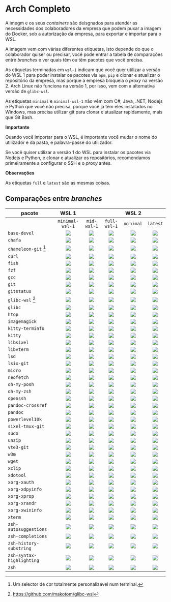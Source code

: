 # Arch Completo

A imegm e os seus *containers* são deisgnados para atender as necessidades dos colaboradores da empresa que podem puxar a imagem do Docker, sob a autorização da empresa, para exportar e importar para o WSL. 

A imagem vem com várias diferentes etiquetas, isto depende do que o colaborador quiser ou precisar, você pode entrar a tabela de comparações entre _branches_ e ver quais têm ou têm pacotes que você precisa. 

As etiquetas terminadas em `wsl-1` indicam que você quer utilizar a versão do WSL 1 para poder instalar os pacotes via `npm`, `pip` e clonar e atualizar o repositório da empresa, mas porque a empresa bloqueia o *proxy* na versão 2. Arch Linux não funciona na versão 1, por isso, vem com a alternativa versão de `glibc-wsl`. 

As etiquetas `minimal` e `minimal-wsl-1` não vêm com C#, Java, .NET, Nodejs e Python que você não precisa, porque você já tem eles instalados no Windows, mas precisa utilizar git para clonar e atualizar rapidamente, mais que Git Bash. 

**Importante**

Quando você importar para o WSL, é importante você mudar o nome do utilizador e da pasta, e palavra-passe do utilizador. 

Se você quiser utilizar a versão 1 do WSL para instalar os pacotes via Nodejs e Python, e clonar e atualizar os repositórios, recomendamos primeiramente a configurar o SSH e o _proxy_ antes. 

**Observações**

As etiquetas `full` e `latest` são as mesmas coisas. 

## Comparações entre *branches*

| pacote                    |                   WSL 1                    |||        WSL 2        ||
| ------------------------- | :-------------: | :---------: | :----------: | :-------: | :------: |
|                           | `minimal-wsl-1` | `mid-wsl-1` | `full-wsl-1` | `minimal` | `latest` |
| `base-devel`              |     ![][s]      |   ![][s]    |    ![][s]    |  ![][s]   |  ![][s]  |
| `chafa`                   |     ![][n]      |   ![][n]    |    ![][s]    |  ![][n]   |  ![][s]  |
| `chameleon-git` [^2]      |     ![][n]      |   ![][n]    |    ![][s]    |  ![][n]   |  ![][s]  |
| `curl`                    |     ![][s]      |   ![][s]    |    ![][s]    |  ![][s]   |  ![][s]  |
| `fish`                    |     ![][n]      |   ![][n]    |    ![][s]    |  ![][n]   |  ![][s]  |
| `fzf`                     |     ![][s]      |   ![][s]    |    ![][s]    |  ![][s]   |  ![][s]  |
| `gcc`                     |     ![][s]      |   ![][s]    |    ![][s]    |  ![][s]   |  ![][s]  |
| `git`                     |     ![][s]      |   ![][s]    |    ![][s]    |  ![][s]   |  ![][s]  |
| `gitstatus`               |     ![][s]      |   ![][s]    |    ![][s]    |  ![][s]   |  ![][s]  |
| `glibc-wsl` [^1]          |     ![][s]      |   ![][s]    |    ![][s]    |  ![][n]   |  ![][n]  |
| `glibc`                   |     ![][n]      |   ![][n]    |    ![][n]    |  ![][s]   |  ![][s]  |
| `htop`                    |     ![][s]      |   ![][s]    |    ![][s]    |  ![][s]   |  ![][s]  |
| `imagemagick`             |     ![][n]      |   ![][n]    |    ![][s]    |  ![][n]   |  ![][s]  |
| `kitty-terminfo`          |     ![][n]      |   ![][n]    |    ![][s]    |  ![][n]   |  ![][s]  |
| `kitty`                   |     ![][n]      |   ![][n]    |    ![][s]    |  ![][n]   |  ![][s]  |
| `libsixel`                |     ![][n]      |   ![][n]    |    ![][s]    |  ![][n]   |  ![][s]  |
| `libvterm`                |     ![][n]      |   ![][s]    |    ![][s]    |  ![][n]   |  ![][s]  |
| `lsd`                     |     ![][s]      |   ![][s]    |    ![][s]    |  ![][s]   |  ![][s]  |
| `lsix-git`                |     ![][n]      |   ![][n]    |    ![][s]    |  ![][n]   |  ![][s]  |
| `micro`                   |     ![][s]      |   ![][s]    |    ![][s]    |  ![][s]   |  ![][s]  |
| `neofetch`                |     ![][s]      |   ![][s]    |    ![][s]    |  ![][s]   |  ![][s]  |
| `oh-my-posh`              |     ![][n]      |   ![][s]    |    ![][s]    |  ![][n]   |  ![][s]  |
| `oh-my-zsh`               |     ![][s]      |   ![][s]    |    ![][s]    |  ![][s]   |  ![][s]  |
| `openssh`                 |     ![][s]      |   ![][s]    |    ![][s]    |  ![][s]   |  ![][s]  |
| `pandoc-crossref`         |     ![][s]      |   ![][s]    |    ![][s]    |  ![][s]   |  ![][s]  |
| `pandoc`                  |     ![][s]      |   ![][s]    |    ![][s]    |  ![][s]   |  ![][s]  |
| `powerlevel10k`           |     ![][s]      |   ![][s]    |    ![][s]    |  ![][s]   |  ![][s]  |
| `sixel-tmux-git`          |     ![][n]      |   ![][n]    |    ![][s]    |  ![][n]   |  ![][s]  |
| `sudo`                    |     ![][s]      |   ![][s]    |    ![][s]    |  ![][s]   |  ![][s]  |
| `unzip`                   |     ![][s]      |   ![][s]    |    ![][s]    |  ![][s]   |  ![][s]  |
| `vte3-git`                |     ![][n]      |   ![][s]    |    ![][s]    |  ![][n]   |  ![][s]  |
| `w3m`                     |     ![][n]      |   ![][n]    |    ![][s]    |  ![][n]   |  ![][s]  |
| `wget`                    |     ![][s]      |   ![][s]    |    ![][s]    |  ![][s]   |  ![][s]  |
| `xclip`                   |     ![][s]      |   ![][s]    |    ![][s]    |  ![][s]   |  ![][s]  |
| `xdotool`                 |     ![][s]      |   ![][s]    |    ![][s]    |  ![][s]   |  ![][s]  |
| `xorg-xauth`              |     ![][n]      |   ![][n]    |    ![][s]    |  ![][n]   |  ![][s]  |
| `xorg-xdpyinfo`           |     ![][s]      |   ![][s]    |    ![][s]    |  ![][s]   |  ![][s]  |
| `xorg-xprop`              |     ![][s]      |   ![][s]    |    ![][s]    |  ![][s]   |  ![][s]  |
| `xorg-xrandr`             |     ![][s]      |   ![][s]    |    ![][s]    |  ![][s]   |  ![][s]  |
| `xorg-xwininfo`           |     ![][s]      |   ![][s]    |    ![][s]    |  ![][s]   |  ![][s]  |
| `xterm`                   |     ![][n]      |   ![][n]    |    ![][s]    |  ![][n]   |  ![][s]  |
| `zsh-autosuggestions`     |     ![][s]      |   ![][s]    |    ![][s]    |  ![][s]   |  ![][s]  |
| `zsh-completions`         |     ![][s]      |   ![][s]    |    ![][s]    |  ![][s]   |  ![][s]  |
| `zsh-history-substring`   |     ![][s]      |   ![][s]    |    ![][s]    |  ![][s]   |  ![][s]  |
| `zsh-syntax-highlighting` |     ![][s]      |   ![][s]    |    ![][s]    |  ![][s]   |  ![][s]  |
| `zsh`                     |     ![][s]      |   ![][s]    |    ![][s]    |  ![][s]   |  ![][s]  |

[^1]: https://github.com/makotom/glibc-wsl
[^2]: Um selector de cor totalmente personalizável num terminal.

[n]: config/images/no.png
[s]: config/images/yes.png